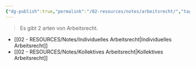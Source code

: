 ```yaml
---
{"dg-publish":true,"permalink":"/02-resources/notes/arbeitsrecht/","tags":["GFN/LF01","GFN/prüfungsrelevant/AP1"],"updated":"2024-08-18T18:44:36.000+02:00"}
---
```


>Es gibt 2 arten von Arbeitsrecht.

- [[02 - RESOURCES/Notes/Individuelles Arbeitsrecht\|Individuelles Arbeitsrecht]]
- [[02 - RESOURCES/Notes/Kollektives Arbeitsrecht\|Kollektives Arbeitsrecht]]